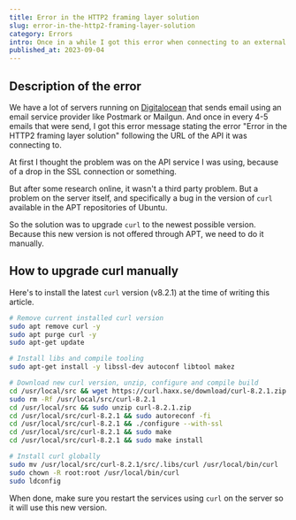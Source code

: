 ```yaml
---
title: Error in the HTTP2 framing layer solution
slug: error-in-the-http2-framing-layer-solution
category: Errors
intro: Once in a while I got this error when connecting to an external service on servers running Ubuntu 18.x or 20.x. After some research I got this flaky bug resolved!
published_at: 2023-09-04
---
```


## Description of the error

We have a lot of servers running on [Digitalocean](https://m.do.co/c/0801ad4bd810) that sends email using an email service provider like Postmark or Mailgun. And once in every 4-5 emails that were send, I got this error message stating the error "Error in the HTTP2 framing layer solution" following the URL of the API it was connecting to.

At first I thought the problem was on the API service I was using, because of a drop in the SSL connection or something.

But after some research online, it wasn't a third party problem. But a problem on the server itself, and specifically a bug in the version of `curl` available in the APT repositories of Ubuntu.

So the solution was to upgrade `curl` to the newest possible version. Because this new version is not offered through APT, we need to do it manually.

## How to upgrade curl manually

Here's to install the latest `curl` version (v8.2.1) at the time of writing this article.

```bash
# Remove current installed curl version
sudo apt remove curl -y
sudo apt purge curl -y
sudo apt-get update

# Install libs and compile tooling
sudo apt-get install -y libssl-dev autoconf libtool makez

# Download new curl version, unzip, configure and compile build
cd /usr/local/src && wget https://curl.haxx.se/download/curl-8.2.1.zip
sudo rm -Rf /usr/local/src/curl-8.2.1
cd /usr/local/src && sudo unzip curl-8.2.1.zip
cd /usr/local/src/curl-8.2.1 && sudo autoreconf -fi
cd /usr/local/src/curl-8.2.1 && ./configure --with-ssl
cd /usr/local/src/curl-8.2.1 && sudo make
cd /usr/local/src/curl-8.2.1 && sudo make install

# Install curl globally
sudo mv /usr/local/src/curl-8.2.1/src/.libs/curl /usr/local/bin/curl
sudo chown -R root:root /usr/local/bin/curl
sudo ldconfig
```

When done, make sure you restart the services using `curl` on the server so it will use this new version.
